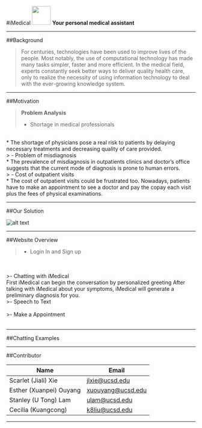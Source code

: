 #iMedical
<img src="https://github.com/mikokitty/iMed/raw/master/WebContent/fonts/icon-fonts/iMed_icon.jpg" width="50" height="50"> **Your personal medical assistant**

-----------------
##Background

>For centuries, technologies have been used to improve lives of the people. Most notably, the use of computational technology has made many tasks simpler, faster and more efficient. In the medical field, experts constantly seek better ways to deliver quality health care, only to realize the necessity of using information technology to deal with the ever-growing knowledge system.

-----------------

##Motivation
> **Problem Analysis**
> 
> - Shortage in medical professionals
<br>
* The shortage of physicians pose a real risk to patients by delaying necessary treatments and decreasing quality of care provided.   
<br/>
> - Problem of misdiagnosis
<br>
* The prevalence of misdiagnosis in outpatients clinics and doctor’s office suggests that the current mode of diagnosis is prone to human errors.
<br/>
> - Cost of outpatient visits
<br>
* The cost of outpatient visits could be frustrated too. Nowadays, patients have to make an appointment to see a doctor and pay the copay each visit plus the fees of physical examinations.
<br/>

-----------------
##Our Solution


![alt text](https://github.com/mikokitty/iMed/raw/master/flowchart.png)


-----------------

##Website Overview


>- Login In and Sign up
<br>
<br/>
>- Chatting with iMedical 
<br>
First iMedical can begin the conversation by personalized greeting
After talking with iMedical about your symptoms, iMedical will generate a preliminary diagnosis for you.
<br/>
>- Speech to Text 
<br>
<br/>
>- Make a Appointment
<br>
<br/>

-----------------


##Chatting Examples



-----------------



##Contributor

Name      | Email
--------- | ---
Scarlet (Jiali) Xie | jlxie@ucsd.edu
Esther (Xuanpei) Ouyang | xuouyang@ucsd.edu
Stanley (U Tong) Lam | ulam@ucsd.edu
Cecilia (Kuangcong)  | k8liu@ucsd.edu


-----------------


